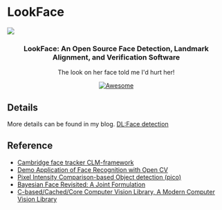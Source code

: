 # LookFace

[![](https://github.com/gujiuxiang/gujiuxiang.github.io/blob/master/img/2015-10-20/youku_face_det_align_001.png?raw=true)](http://v.youku.com/v_show/id_XMTM5OTg3MDYwNA==.html?from=y1.7-1.2)

<h3 align="center">LookFace: An Open Source Face Detection, Landmark Alignment, and Verification Software</h3>
<p align="center">
  The look on her face told me I'd hurt her!
</p>
<p align="center">
  <a href="https://github.com/gujiuxiang/LookFace">
    <img alt="Awesome" src="http://gujiuxiang.github.io/2015/10/20/CV-face-detection/">
  </a>
</p>

## Details

More details can be found in my blog. [DL:Face detection](http://gujiuxiang.github.io/2015/10/20/CV-face-detection/)

## Reference

- [Cambridge face tracker CLM-framework](https://github.com/TadasBaltrusaitis/CLM-framework)
- [Demo Application of Face Recognition with Open CV](https://github.com/ayuso2013/face-recognition)
- [Pixel Intensity Comparison-based Object detection (pico)](https://github.com/nenadmarkus/pico)
- [Bayesian Face Revisited: A Joint Formulation](https://github.com/MaoXu/Joint_Bayesian)
- [C-based/Cached/Core Computer Vision Library, A Modern Computer Vision Library](https://github.com/liuliu/ccv)

